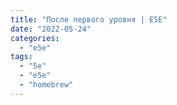 ```yaml
---
title: "После первого уровня | E5E"
date: "2022-05-24"
categories: 
  - "e5e"
tags: 
  - "5e"
  - "e5e"
  - "homebrew"
---
```



